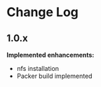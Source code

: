 # Change Log

## 1.0.x

**Implemented enhancements:**

- nfs installation
- Packer build implemented
